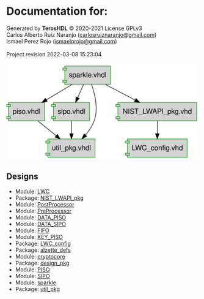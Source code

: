 # Documentation for: 

Generated by **TerosHDL** © 2020-2021 License GPLv3<br>Carlos Alberto Ruiz Naranjo (carlosruiznaranjo@gmail.com)<br>Ismael Perez Rojo (ismaelprojo@gmail.com)<br><br>Project revision 2022-03-08 15:23:04<br><br>
![system](./doc_internal/dependency_graph.svg "System")
## Designs

- Module: [LWC ](./doc_internal/LWC.md)
- Package: [NIST_LWAPI_pkg ](./doc_internal/NIST_LWAPI_pkg.md)
- Module: [PostProcessor ](./doc_internal/PostProcessor.md)
- Module: [PreProcessor ](./doc_internal/PreProcessor.md)
- Module: [DATA_PISO ](./doc_internal/data_piso.md)
- Module: [DATA_SIPO ](./doc_internal/data_sipo.md)
- Module: [FIFO ](./doc_internal/fifo.md)
- Module: [KEY_PISO ](./doc_internal/key_piso.md)
- Package: [LWC_config ](./doc_internal/LWC_config.md)
- Package: [alzette_defs ](./doc_internal/alzette.md)
- Module: [cryptocore ](./doc_internal/cryptocore.md)
- Package: [design_pkg ](./doc_internal/design_pkg.md)
- Module: [PISO ](./doc_internal/piso.md)
- Module: [SIPO ](./doc_internal/sipo.md)
- Module: [sparkle ](./doc_internal/sparkle.md)
- Package: [util_pkg ](./doc_internal/util_pkg.md)

